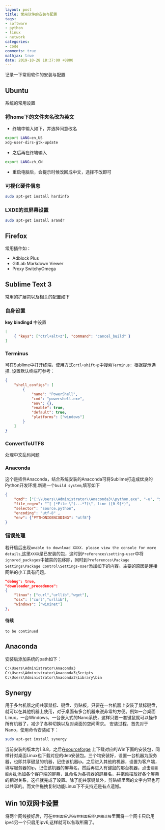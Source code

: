 ```yaml
---
layout: post
title: 常用软件的安装与配置
tags:
- software
- python
- linux
- network
categories:
- code
comments: true
mathjax: true
date: 2019-10-28 18:37:00 +0800
---
```

记录一下常用软件的安装与配置

## Ubuntu
系统的常用设置

### 将home下的文件夹名改为英文
+ 终端中输入如下，并选择同意改名
```bash
export LANG=en_US
xdg-user-dirs-gtk-update
```
+ 之后再在终端输入
```bash
export LANG=zh_CN
```
+ 重启电脑后，会提示时候改回成中文，选择不改即可

### 可视化硬件信息
```bash
sudo apt-get install hardinfo
```

### LXDE的双屏幕设置
```bash
sudo apt-get install arandr
```

## Firefox
常用插件如：
+ Adblock Plus
+ GitLab Markdown Viewer
+ Proxy SwitchyOmega

## Sublime Text 3
常用的扩展包以及相关的配置如下

### 自身设置
**key bindingd** 中设置
```json
[
	{ "keys": ["ctrl+alt+z"], "command": "cancel_build" }
]
```

### Terminus
可在Sublime中打开终端，使用方式`crtl+shift+p`中搜索`Terminus: `根据提示选择. 设置默认终端可参考：
```json
{
    "shell_configs": [
        {
            "name": "PowerShell",
            "cmd": "powershell.exe",
            "env": {},
            "enable": true,
            "default": true,
            "platforms": ["windows"]
        }
    ]
}
```

### ConvertToUTF8
处理中文乱码问题

### Anaconda
这个是插件Anaconda，结合系统安装的Anaconda可将Sublime打造成优良的Python开发环境.新建一个`build system`,填写如下
```json
{
    "cmd": ["C:\\Users\\Administrator\\Anaconda3\\python.exe", "-u", "$file"],
    "file_regex": "^[ ]*File \"(...*?)\", line ([0-9]*)",
    "selector": "source.python",
    "encoding": "utf-8" ,
    "env": {"PYTHONIOENCODING": "utf8"}
}
```

### 错误处理
若开启后出现`unable to download XXXX. please view the console for more details`,这里`XXXX`是已安装的包，这时到`Preferences\setting-user`中将`ignored_packages`中被禁的包移除，同时到`Preferences\Package Settings\Package Control\Settings-User`添加如下的内容。主要的原因是连接网络的小工具有问题。
```json
"debug": true,
"downloader_precedence":
{
	"linux": ["curl","urllib","wget"],
	"osx": ["curl","urllib"],
	"windows": ["wininet"]
},
```

#### 待续
`to be continued`

## Anaconda

安装后添加系统的path如下：
```bash
C:\Users\Administrator\Anaconda3
C:\Users\Administrator\Anaconda3\Scripts
C:\Users\Administrator\Anaconda3\Library\bin
```

## Synergy
用于多台机器之间共享鼠标、键盘、剪贴板。只要在一台机器上安装了鼠标键盘，就可以在其他机器上使用，对于桌面有多台机器来说非常的方便。例如一台桌面Linux，一台Windows，一台嵌入式的Nano系统，这样只要一套键鼠就可以操作所有机器了，减少了各种切换以及对桌面的空间需求。
安装过程，首先对于Nano，使用命令安装如下：
```bash
sudo apt-get install synergy
```
当前安装的版本为1.8.8，之后在[sourceforge](https://sourceforge.net/projects/synergy-stable-builds/files/v1.8.8-stable/) 上下载对应的Win下面的安装包，同样针对桌面Linux也下载对应的deb安装包。三个均安装好，设置一台机器为服务器，也即共享键鼠的机器，记住该机器ip。之后进入其他的机器，设置为客户端，填写服务器的ip，记住该机器的屏幕名，然后再进入有键鼠的那台机器，点击`设置服务器`,添加各个客户端的屏幕，且命名为各机器的屏幕名，并拖动摆放好各个屏幕的相对关系，这样就完成了设置。除了能共享键鼠外，剪贴板里面的文字内容也可以共享的。而文件拖拽复制功能Linux下不支持还是有点遗憾。

## Win 10双网卡设置
将两个网线接好后，可在`控制面板\所有控制面板项\网络连接`里面将一个网卡只启用ipv4另一个只启用ipv6,这样就可以各取所需了。






